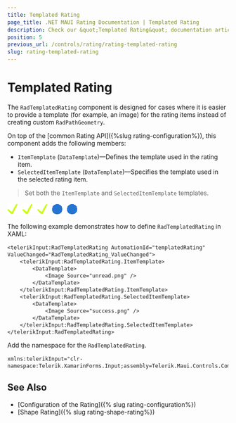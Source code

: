 ```yaml
---
title: Templated Rating
page_title: .NET MAUI Rating Documentation | Templated Rating
description: Check our &quot;Templated Rating&quot; documentation article for Telerik Rating for .NET MAUI.
position: 5
previous_url: /controls/rating/rating-templated-rating
slug: rating-templated-rating
---
```


# Templated Rating

The `RadTemplatedRating` component is designed for cases where it is easier to provide a template (for example, an image) for the rating items instead of creating custom `RadPathGeometry`.

On top of the [common Rating API]({%slug rating-configuration%}), this component adds the following members:

* `ItemTemplate` (`DataTemplate`)&mdash;Defines the template used in the rating item.
* `SelectedItemTemplate` (`DataTemplate`)&mdash;Specifies the template used in the selected rating item.

> Set both the `ItemTemplate` and `SelectedItemTemplate` templates.

![](images/rating-templates.png)

The following example demonstrates how to define `RadTemplatedRating` in XAML:

```XAML
<telerikInput:RadTemplatedRating AutomationId="templatedRating" ValueChanged="RadTemplatedRating_ValueChanged">
    <telerikInput:RadTemplatedRating.ItemTemplate>
        <DataTemplate>
            <Image Source="unread.png" />
        </DataTemplate>
    </telerikInput:RadTemplatedRating.ItemTemplate>
    <telerikInput:RadTemplatedRating.SelectedItemTemplate>
        <DataTemplate>
            <Image Source="success.png" />
        </DataTemplate>
    </telerikInput:RadTemplatedRating.SelectedItemTemplate>
</telerikInput:RadTemplatedRating>
```

Add the namespace for the `RadTemplatedRating`.

```XAML
xmlns:telerikInput="clr-namespace:Telerik.XamarinForms.Input;assembly=Telerik.Maui.Controls.Compatibility"  
```

## See Also

- [Configuration of the Rating]({% slug rating-configuration%})
- [Shape Rating]({% slug rating-shape-rating%})
